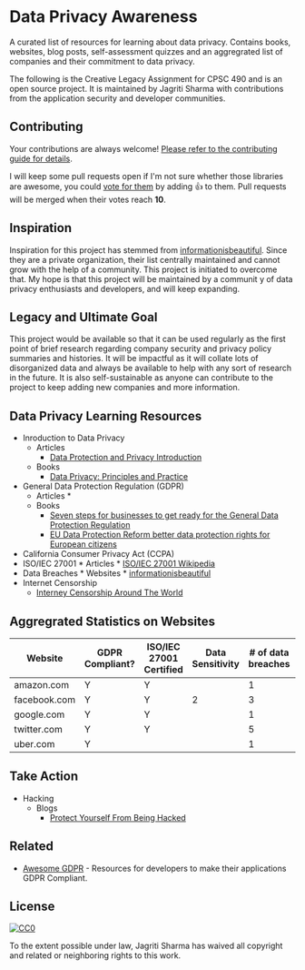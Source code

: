 # Data Privacy Awareness

A curated list of resources for learning about data privacy. Contains books, websites, blog posts, self-assessment quizzes and an aggregrated list of companies and their commitment to data privacy.

The following is the Creative Legacy Assignment for CPSC 490 and is an open source project. It is maintained by Jagriti Sharma with contributions from the application security and developer communities.

## Contributing
Your contributions are always welcome! [Please refer to the contributing guide for details](CONTRIBUTING.md).

I will keep some pull requests open if I'm not sure whether those libraries are awesome, you could [vote for them](https://github.com/jagritisonasharma/data-privacy/pulls) by adding :+1: to them. Pull requests will be merged when their votes reach **10**.

## Inspiration 
Inspiration for this project has stemmed from [informationisbeautiful](https://informationisbeautiful.net/visualizations/worlds-biggest-data-breaches-hacks/).
Since they are a private organization, their list centrally maintained and cannot grow with the help of a community. This project is initiated to overcome that. My hope is that this project will be maintained by a communit y of data privacy enthusiasts and developers, and will keep expanding.

## Legacy and Ultimate Goal
This project would be available so that it can be used regularly as the first point of brief research regarding company security and privacy policy summaries and histories. It will be impactful as it will collate lots of disorganized data and always be available to help with any sort of research in the future. It is also self-sustainable as anyone can contribute to the project to keep adding new companies and more information. 

## Data Privacy Learning Resources

* Inroduction to Data Privacy
    * Articles
      * [Data Protection and Privacy Introduction](https://gettingthedealthrough.com/area/52/article/29146/data-protection-privacy-introduction/)
    * Books
      * [Data Privacy: Principles and Practice](https://www.amazon.com/Data-Privacy-Principles-Nataraj-Venkataramanan/dp/1498721044/ref=sr_1_3?keywords=Data+Privacy&qid=1553109710&s=books&sr=1-3)
* General Data Protection Regulation (GDPR)
    * Articles
      * 
    * Books
      * [Seven steps for businesses to get ready for the General Data Protection Regulation](https://ec.europa.eu/commission/sites/beta-political/files/ds-02-18-544-en-n.pdf)
      * [EU Data Protection Reform better data protection rights for European citizens](https://ec.europa.eu/commission/sites/beta-political/files/data-protection-factsheet-citizens_en_1.pdf)
* California Consumer Privacy Act (CCPA)
* ISO/IEC 27001
      * Articles
       * [ISO/IEC 27001  Wikipedia](https://en.wikipedia.org/wiki/ISO/IEC_27001) 
* Data Breaches
      * Websites
            * [informationisbeautiful](https://informationisbeautiful.net/visualizations/worlds-biggest-data-breaches-hacks/)
* Internet Censorship
   * [Interney Censorship Around The World](https://www.efa.org.au/Issues/Censor/cens3.html?fbclid=IwAR1LL5ygMf01Mm6zxpPM2bM6DUwM1rTqxE1YKt4PUeAQ8dlSczn9GJ9Aecw)

## Aggregrated Statistics on Websites

| Website | GDPR Compliant? | ISO/IEC 27001 Certified | Data Sensitivity | # of data breaches | More Information |
| --- | --- | --- | --- | --- | --- |
| amazon.com | Y | Y |  | 1 | [Click here](./Companies_Data/amazon.md)|
| facebook.com | Y | Y | 2 | 3 | [Click here](./Companies_Data/facebook.md)|
| google.com | Y | Y |  | 1 | [Click here](./Companies_Data/google.md)|
| twitter.com| Y | Y  |   |  5 | [Click here](./Companies_Data/twitter.md)|
| uber.com| Y |   |   | 1 | [Click here](./Companies_Data/uber.md)|


## Take Action
* Hacking
   * Blogs
      * [Protect Yourself From Being Hacked](https://sites.google.com/view/prevent-being-hacked/home)

## Related

- [Awesome GDPR](https://github.com/erichard/awesome-gdpr) - Resources for developers to make their applications GDPR Compliant.


## License

[![CC0](http://mirrors.creativecommons.org/presskit/buttons/88x31/svg/cc-zero.svg)](https://creativecommons.org/publicdomain/zero/1.0/)

To the extent possible under law, Jagriti Sharma has waived all copyright and related or neighboring rights to this work.





